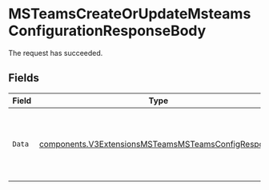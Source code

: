 # MSTeamsCreateOrUpdateMsteamsConfigurationResponseBody

The request has succeeded.


## Fields

| Field                                                                                                                      | Type                                                                                                                       | Required                                                                                                                   | Description                                                                                                                |
| -------------------------------------------------------------------------------------------------------------------------- | -------------------------------------------------------------------------------------------------------------------------- | -------------------------------------------------------------------------------------------------------------------------- | -------------------------------------------------------------------------------------------------------------------------- |
| `Data`                                                                                                                     | [components.V3ExtensionsMSTeamsMSTeamsConfigResponse](../../models/components/v3extensionsmsteamsmsteamsconfigresponse.md) | :heavy_check_mark:                                                                                                         | The request body for creating or updating an MS Teams extension configuration.                                             |